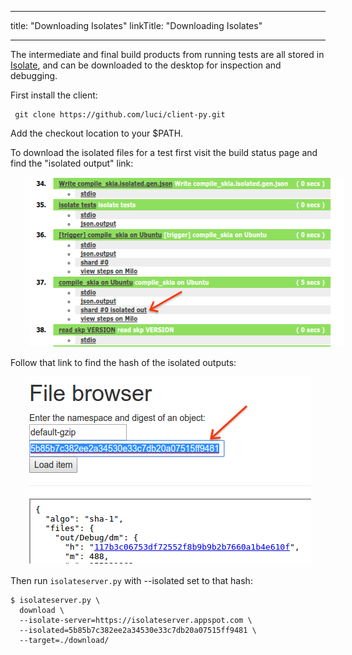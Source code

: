 
---
title: "Downloading Isolates"
linkTitle: "Downloading Isolates"

---


The intermediate and final build products from running tests are all stored in
[Isolate](https://github.com/luci/luci-py/blob/master/appengine/isolate/doc/Design.md),
and can be downloaded to the desktop for inspection and debugging.

First install the client:

     git clone https://github.com/luci/client-py.git

Add the checkout location to your $PATH.

To download the isolated files for a test first visit
the build status page and find the "isolated output" link:

<img src="Status.png" style="margin-left:30px" width=576 height=271 >


Follow that link to find the hash of the isolated outputs:


<img src="Isolate.png" style="margin-left:30px" width=451 height=301 >

Then run `isolateserver.py` with --isolated set to that hash:

    $ isolateserver.py \
      download \
      --isolate-server=https://isolateserver.appspot.com \
      --isolated=5b85b7c382ee2a34530e33c7db20a07515ff9481 \
      --target=./download/


